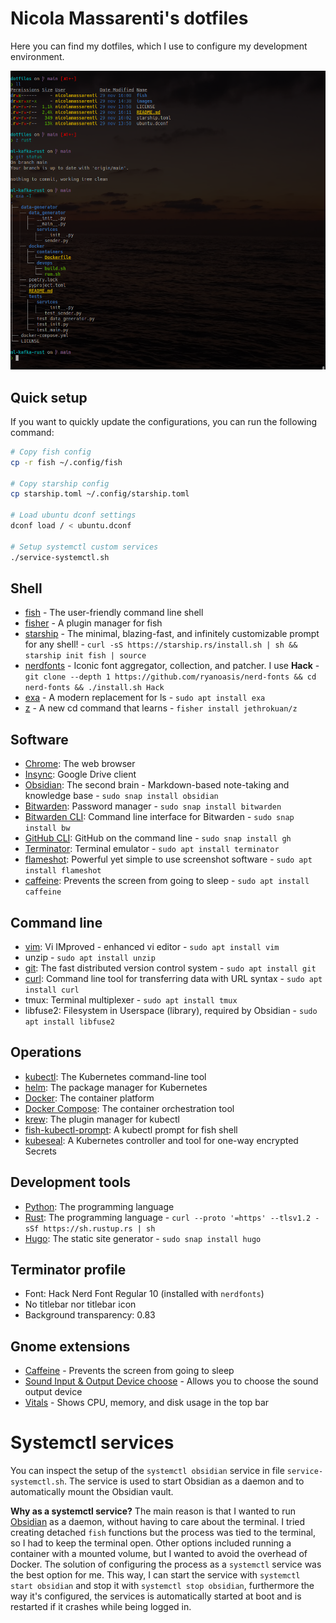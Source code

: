 # Nicola Massarenti's dotfiles

Here you can find my dotfiles, which I use to configure my development environment.

[//]: # (Showing image)
![terminal](https://raw.githubusercontent.com/nicolamassarenti/dotfiles/main/images/terminal.png)

## Quick setup
If you want to quickly update the configurations, you can run the following command:

```bash
# Copy fish config
cp -r fish ~/.config/fish

# Copy starship config
cp starship.toml ~/.config/starship.toml

# Load ubuntu dconf settings
dconf load / < ubuntu.dconf

# Setup systemctl custom services
./service-systemctl.sh
```


## Shell
* [fish](https://fishshell.com/) - The user-friendly command line shell
* [fisher](https://github.com/jorgebucaran/fisher) - A plugin manager for fish
* [starship](https://starship.rs/) - The minimal, blazing-fast, and infinitely customizable prompt for any shell! - `curl -sS https://starship.rs/install.sh | sh && starship init fish | source`
* [nerdfonts](https://github.com/ryanoasis/nerd-fonts) - Iconic font aggregator, collection, and patcher. I use **Hack** - `git clone --depth 1 https://github.com/ryanoasis/nerd-fonts && cd nerd-fonts && ./install.sh Hack`
* [exa](https://the.exa.website/) - A modern replacement for ls - `sudo apt install exa`
* [z](https://github.com/jethrokuan/z) - A new cd command that learns - `fisher install jethrokuan/z`

## Software
- [Chrome](https://www.google.com/chrome/): The web browser
- [Insync](https://www.insynchq.com/): Google Drive client
- [Obsidian](https://obsidian.md/): The second brain - Markdown-based note-taking and knowledge base - `sudo snap install obsidian`
- [Bitwarden](https://bitwarden.com/): Password manager - `sudo snap install bitwarden`
- [Bitwarden CLI](https://bitwarden.com/help/article/cli/): Command line interface for Bitwarden - `sudo snap install bw`
- [GitHub CLI](https://cli.github.com/): GitHub on the command line - `sudo snap install gh`
- [Terminator](https://terminator-gtk3.readthedocs.io/en/latest/): Terminal emulator - `sudo apt install terminator`
- [flameshot](https://flameshot.js.org/): Powerful yet simple to use screenshot software - `sudo apt install flameshot`
- [caffeine](https://launchpad.net/caffeine): Prevents the screen from going to sleep - `sudo apt install caffeine`

## Command line
- [vim](https://www.vim.org/): Vi IMproved - enhanced vi editor - `sudo apt install vim`
- unzip - `sudo apt install unzip`
- [git](https://git-scm.com/): The fast distributed version control system - `sudo apt install git`
- [curl](https://curl.se/): Command line tool for transferring data with URL syntax - `sudo apt install curl`
- tmux: Terminal multiplexer - `sudo apt install tmux`
- libfuse2: Filesystem in Userspace (library), required by Obsidian - `sudo apt install libfuse2`

## Operations
- [kubectl](https://kubernetes.io/docs/tasks/tools/install-kubectl/): The Kubernetes command-line tool
- [helm](https://helm.sh/): The package manager for Kubernetes
- [Docker](https://www.docker.com/): The container platform
- [Docker Compose](https://docs.docker.com/compose/): The container orchestration tool
- [krew](https://krew.sigs.k8s.io/): The plugin manager for kubectl
- [fish-kubectl-prompt](https://github.com/Ladicle/fish-kubectl-prompt): A kubectl prompt for fish shell
- [kubeseal](https://github.com/bitnami-labs/sealed-secrets/blob/main/README.md): A Kubernetes controller and tool for one-way encrypted Secrets

## Development tools
- [Python](https://www.python.org/): The programming language
- [Rust](https://www.rust-lang.org/): The programming language - `curl --proto '=https' --tlsv1.2 -sSf https://sh.rustup.rs | sh`
- [Hugo](https://gohugo.io/): The static site generator - `sudo snap install hugo`

## Terminator profile
- Font: Hack Nerd Font Regular 10 (installed with `nerdfonts`)
- No titlebar nor titlebar icon
- Background transparency: 0.83

## Gnome extensions
- [Caffeine](https://extensions.gnome.org/extension/517/caffeine/) - Prevents the screen from going to sleep
- [Sound Input & Output Device choose](https://extensions.gnome.org/extension/906/sound-output-device-chooser/) - Allows you to choose the sound output device
- [Vitals](https://extensions.gnome.org/extension/1465/vitals/) - Shows CPU, memory, and disk usage in the top bar

# Systemctl services
You can inspect the setup of the `systemctl obsidian` service in file `service-systemctl.sh`. The service is used to start Obsidian as a daemon and to automatically mount the Obsidian vault.

**Why as a systemctl service?**
The main reason is that I wanted to run [Obsidian](https://obsidian.md/) as a daemon, without having to care about the terminal.
I tried creating detached `fish` functions but the process was tied to the terminal, so I had to keep the terminal open. Other options
included running a container with a mounted volume, but I wanted to avoid the overhead of Docker. The solution of configuring the process
as a `systemctl` service was the best option for me. This way, I can start the service with `systemctl start obsidian` and stop it with
`systemctl stop obsidian`, furthermore the way it's configured, the services is automatically started at boot and is restarted if it crashes while being logged in.